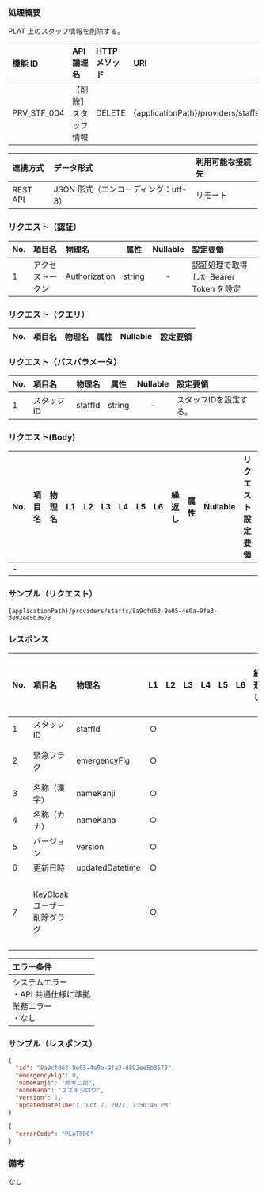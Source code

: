 ### 処理概要

PLAT 上のスタッフ情報を削除する。

| 機能 ID     | API 論理名           | HTTP メソッド | URI                                          |
| :---------- |:---------------------| :------------ | :------------------------------------------- |
| PRV_STF_004 | 【削除】スタッフ情報 |    DELETE     | {applicationPath}/providers/staffs/{staffId} |

| 連携方式 | データ形式                           | 利用可能な接続先   |
| :------- | :----------------------------------- | :----------------- |
| REST API | JSON 形式（エンコーディング：utf-8） | リモート           |

### リクエスト（認証）

| No. | 項目名           | 物理名        |  属性  | Nullable | 設定要領                               |
| :-- | :--------------- | :------------ | :----: | :------: | :------------------------------------- |
| 1   | アクセストークン | Authorization | string |    -     | 認証処理で取得した Bearer Token を設定 |

### リクエスト（クエリ）

| No. | 項目名 | 物理名 | 属性 | Nullable | 設定要領 |
| :-- | :----- | :----- | :--: | :------: | :------- |

### リクエスト（パスパラメータ）

| No. | 項目名     | 物理名  | 属性   | Nullable | 設定要領               |
| :-- | :--------- | :------ | :----: | :------: | :--------------------- |
| 1   | スタッフID | staffId | string |    -     | スタッフIDを設定する。 |

### リクエスト(Body)
| No. | 項目名 | 物理名 | L1  | L2  | L3  | L4  | L5  | L6  | 繰返し | 属性 | Nullable | リクエスト設定要領 |
| :-- | :----- | :----- | :-: | :-: | :-: | :-: | :-: | :-: | :----- | :--- | :------- | :----------------- |
| -   |        |        |     |     |     |     |     |     |        |      |          |                    |

### サンプル（リクエスト）

```
{applicationPath}/providers/staffs/8a9cfd63-9e05-4e0a-9fa3-d892ee5b3678
```

### レスポンス

| No. | 項目名       | 物理名          | L1   | L2   | L3   | L4  | L5  | L6  | 繰返し | 属性    | Nullable | レスポンス設定要領                                        |
| :-- | :----------- | :-------------- | :--: | :--: | :--: | :-: | :-: | :-: | :----- | :------ | :------- |:----------------------------------------------------------|
| 1   | スタッフID   | staffId         |  ○  |      |      |     |     |     |        | string  | -        |                                                           |
| 2   | 緊急フラグ   | emergencyFlg    |  ○  |      |      |     |     |     |        | integer | -        | [救急フラグ](../../../API_Domain_Definition_Table.md)     |
| 3   | 名称（漢字） | nameKanji       |  ○  |      |      |     |     |     |        | string  | -        |                                                           |
| 4   | 名称（カナ） | nameKana        |  ○  |      |      |     |     |     |        | string  | -        |                                                           |
| 5   | バージョン   | version         |  ○  |      |      |     |     |     |        | integer | -        |                                                           |
| 6   | 更新日時     | updatedDatetime |  ○  |      |      |     |     |     |        | date    | -        |                                                           |
| 7   | KeyCloakユーザー削除グラグ |  |  ○  |      |      |     |     |     |        | date    | -        | ０：削除失敗　１：削除成功                                                         |


| エラー条件                                                        |
| :---------------------------------------------------------------- |
| システムエラー<br/>・API 共通仕様に準拠<br/>業務エラー<br/>・なし |

### サンプル（レスポンス）

```json title="正常終了"
{
  "id": "8a9cfd63-9e05-4e0a-9fa3-d892ee5b3678",
  "emergencyFlg": 0,
  "nameKanji": "鈴木二郎",
  "nameKana": "スズキジロウ",
  "version": 1,
  "updatedDatetime": "Oct 7, 2021, 7:50:46 PM"
}
```

```json title="異常終了"
{
  "errorCode": "PLAT500"
}
```

### 備考

なし
